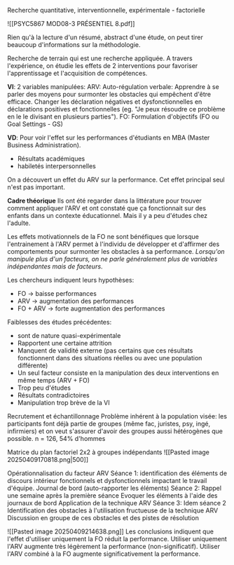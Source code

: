 Recherche quantitative, interventionnelle, expérimentale - factorielle

![[PSYC5867 MOD08-3 PRÉSENTIEL 8.pdf]]

Rien qu'à la lecture d'un résumé, abstract d'une étude, on peut tirer beaucoup d'informations sur la méthodologie.

Recherche de terrain qui est une recherche appliquée. A travers l'expérience, on étudie les effets de 2 interventions pour favoriser l'apprentissage et l'acquisition de compétences.

**VI**: 2 variables manipulées:
ARV: Auto-régulation verbale: 
	Apprendre à se parler des moyens pour surmonter les obstacles qui empêchent d'être efficace. Changer les déclaration négatives et dysfonctionnelles en déclarations positives et fonctionnelles (eg. "Je peux résoudre ce problème en le le divisant en plusieurs parties").
FO: Formulation d'objectifs (FO ou Goal Settings - GS)

**VD**: Pour voir l'effet sur les performances d'étudiants en MBA (Master Business Administration).
- Résultats académiques
- habiletés interpersonnelles

On a découvert un effet du ARV sur la performance. Cet effet principal seul n'est pas important. 

**Cadre théorique**
Ils ont été regarder dans la littérature pour trouver comment appliquer l'ARV et ont constaté que ça fonctionnait sur des enfants dans un contexte éducationnel. Mais il y a peu d'études chez l'adulte.

Les effets motivationnels de la FO ne sont bénéfiques que lorsque l'entrainement à l'ARV permet à l'individu de développer et d'affirmer des comportements pour surmonter les obstacles à sa performance.
*Lorsqu'on manipule plus d'un facteurs, on ne parle généralement plus de variables indépendantes mais de facteurs*.

Les chercheurs indiquent leurs hypothèses: 
- FO -> baisse performances
- ARV -> augmentation des performances
- FO + ARV -> forte augmentation des performances

Faiblesses des études précédentes:
- sont de nature quasi-expérimentale
- Rapportent une certaine attrition
- Manquent de validité externe (pas certains que ces résultats fonctionnent dans des situations réelles ou avec une population différente)
- Un seul facteur consiste en la manipulation des deux interventions en même temps (ARV + FO)
- Trop peu d'études
- Résultats contradictoires
- Manipulation trop brève de la VI

Recrutement et échantillonnage
Problème inhérent à la population visée: les participants font déjà partie de groupes (même fac, juristes, psy, ingé, infirmiers) et on veut s'assurer d'avoir des groupes aussi hétérogènes que possible.
n = 126, 54% d'hommes

Matrice du plan factoriel 2x2 à groupes indépendants
![[Pasted image 20250409170818.png|500]]

Opérationnalisation du facteur ARV
Séance 1: 
	identification des éléments de discours intérieur fonctionnels et dysfonctionnels impactant le travail d'équipe.
	Journal de bord (auto-rapporter les éléments)
Séance 2:
	Rappel une semaine après la première séance
	Evoquer les éléments à l'aide des journaux de bord
	Application de la technique ARV
Séance 3:
	Idem séance 2
	Identification des obstacles à l'utilisation fructueuse de la technique ARV
	Discussion en groupe de ces obstacles et des pistes de résolution


![[Pasted image 20250409214638.png]]
Les conclusions indiquent que l'effet d'utiliser uniquement la FO réduit la performance.
Utiliser uniquement l'ARV augmente très légèrement la performance (non-significatif).
Utiliser l'ARV combiné à la FO augmente significativement la performance.


